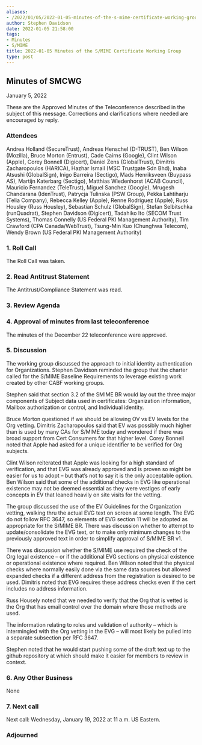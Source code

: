 ```yaml
---
aliases:
- /2022/01/05/2022-01-05-minutes-of-the-s-mime-certificate-working-group/
author: Stephen Davidson
date: 2022-01-05 21:58:00
tags:
- Minutes
- S/MIME
title: 2022-01-05 Minutes of the S/MIME Certificate Working Group
type: post
---
```


## Minutes of SMCWG

January 5, 2022

These are the Approved Minutes of the Teleconference described in the subject of this message. Corrections and clarifications where needed are encouraged by reply.

### Attendees

Andrea Holland (SecureTrust), Andreas Henschel (D-TRUST), Ben Wilson (Mozilla), Bruce Morton (Entrust), Cade Cairns (Google), Clint Wilson (Apple), Corey Bonnell (Digicert), Daniel Zens (GlobalTrust), Dimitris Zacharopoulos (HARICA), Hazhar Ismail (MSC Trustgate Sdn Bhd), Inaba Atsushi (GlobalSign), Inigo Barreira (Sectigo), Mads Henriksveen (Buypass AS), Martijn Katerbarg (Sectigo), Matthias Wiedenhorst (ACAB Council), Mauricio Fernandez (TeleTrust), Miguel Sanchez (Google), Mrugesh Chandarana (IdenTrust), Patrycja Tulinska (PSW Group), Pekka Lahtiharju (Telia Company), Rebecca Kelley (Apple), Renne Rodriguez (Apple), Russ Housley (Russ Housley), Sebastian Schulz (GlobalSign), Stefan Selbitschka (runQuadrat), Stephen Davidson (Digicert), Tadahiko Ito (SECOM Trust Systems), Thomas Connelly (US Federal PKI Management Authority), Tim Crawford (CPA Canada/WebTrust), Tsung-Min Kuo (Chunghwa Telecom), Wendy Brown (US Federal PKI Management Authority)

### 1. Roll Call

The Roll Call was taken.

### 2. Read Antitrust Statement

The Antitrust/Compliance Statement was read.

### 3. Review Agenda

### 4. Approval of minutes from last teleconference

The minutes of the December 22 teleconference were approved.

### 5. Discussion

The working group discussed the approach to initial identity authentication for Organizations. Stephen Davidson reminded the group that the charter called for the S/MIME Baseline Requirements to leverage existing work created by other CABF working groups.

Stephen said that section 3.2 of the SMIME BR would lay out the three major components of Subject data used in certificates: Organization information, Mailbox authorization or control, and Individual identity.

Bruce Morton questioned if we should be allowing OV vs EV levels for the Org vetting. Dimitris Zacharopoulos said that EV was possibly much higher than is used by many CAs for S/MIME today and wondered if there was broad support from Cert Consumers for that higher level. Corey Bonnell noted that Apple had asked for a unique identifier to be verified for Org subjects.

Clint Wilson reiterated that Apple was looking for a high standard of verification, and that EVG was already approved and is proven so might be easier for us to adopt – but that’s not to say it is the only acceptable option. Ben Wilson said that some of the additional checks in EVG like operational existence may not be deemed essential as they were vestiges of early concepts in EV that leaned heavily on site visits for the vetting.

The group discussed the use of the EV Guidelines for the Organization vetting, walking thru the actual EVG text on screen at some length. The EVG do not follow RFC 3647, so elements of EVG section 11 will be adopted as appropriate for the S/MIME BR. There was discussion whether to attempt to update/consolidate the EVG text, or to make only minimum changes to the previously approved text in order to simplify approval of S/MIME BR v1.

There was discussion whether the S/MIME use required the check of the Org legal existence – or if the additional EVG sections on physical existence or operational existence where required. Ben Wilson noted that the physical checks where normally easily done via the same data sources but allowed expanded checks if a different address from the registration is desired to be used. Dimitris noted that EVG requires these address checks even if the cert includes no address information.

Russ Housely noted that we needed to verify that the Org that is vetted is the Org that has email control over the domain where those methods are used.

The information relating to roles and validation of authority – which is intermingled with the Org vetting in the EVG – will most likely be pulled into a separate subsection per RFC 3647.

Stephen noted that he would start pushing some of the draft text up to the github repository at which should make it easier for members to review in context.

### 6. Any Other Business

None

### 7. Next call

Next call: Wednesday, January 19, 2022 at 11 a.m. US Eastern.

### Adjourned